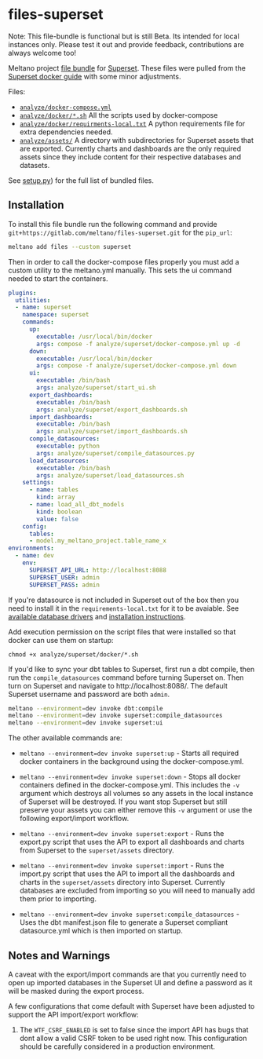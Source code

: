 # files-superset

Note: This file-bundle is functional but is still Beta. Its intended for local instances only. Please test it out and provide feedback, contributions are always welcome too!

Meltano project [file bundle](https://meltano.com/docs/command-line-interface.html#file-bundle) for [Superset](https://superset.apache.org/). These files were pulled from the [Superset docker guide](https://superset.apache.org/docs/installation/installing-superset-using-docker-compose) with some minor adjustments.

Files:
- [`analyze/docker-compose.yml`](./bundle/analyze/docker-compose.yml) 
- [`analyze/docker/*.sh`](./bundle/analyze/docker/) All the scripts used by docker-compose
- [`analyze/docker/requirments-local.txt`](./bundle/analyze/docker/requirments-local.txt) A python requirements file for extra dependencies needed.
- [`analyze/assets/`](./bundle/analyze/assets) A directory with subdirectories for Superset assets that are exported. Currently charts and dashboards are the only required assets since they include content for their respective databases and datasets.

See [setup.py](./setup.py)) for the full list of bundled files.

## Installation

To install this file bundle run the following command and provide `git+https://gitlab.com/meltano/files-superset.git` for the `pip_url`:


```bash
meltano add files --custom superset
```

Then in order to call the docker-compose files properly you must add a custom utility to the meltano.yml manually. This sets the ui command needed to start the containers.

```yml
plugins:
  utilities:
  - name: superset
    namespace: superset
    commands:
      up:
        executable: /usr/local/bin/docker
        args: compose -f analyze/superset/docker-compose.yml up -d
      down:
        executable: /usr/local/bin/docker
        args: compose -f analyze/superset/docker-compose.yml down
      ui:
        executable: /bin/bash
        args: analyze/superset/start_ui.sh
      export_dashboards:
        executable: /bin/bash
        args: analyze/superset/export_dashboards.sh
      import_dashboards:
        executable: /bin/bash
        args: analyze/superset/import_dashboards.sh
      compile_datasources:
        executable: python
        args: analyze/superset/compile_datasources.py
      load_datasources:
        executable: /bin/bash
        args: analyze/superset/load_datasources.sh
    settings:
      - name: tables
        kind: array
      - name: load_all_dbt_models
        kind: boolean
        value: false
    config:
      tables:
      - model.my_meltano_project.table_name_x
environments:
  - name: dev
    env:
      SUPERSET_API_URL: http://localhost:8088
      SUPERSET_USER: admin
      SUPERSET_PASS: admin
```

If you're datasource is not included in Superset out of the box then you need to install it in the `requirements-local.txt` for it to be avaiable. See [available database drivers](https://superset.apache.org/docs/databases/installing-database-drivers) and [installation instructions](https://superset.apache.org/docs/databases/dockeradddrivers).

Add execution permission on the script files that were installed so that docker can use them on startup: 

`chmod +x analyze/superset/docker/*.sh`

If you'd like to sync your dbt tables to Superset, first run a dbt compile, then run the `compile_datasources` command before turning Superset on. Then turn on Superset and navigate to http://localhost:8088/. The default Superset username and password are both `admin`.


```bash
meltano --environment=dev invoke dbt:compile
meltano --environment=dev invoke superset:compile_datasources
meltano --environment=dev invoke superset:ui
```

The other available commands are:

* `meltano --environment=dev invoke superset:up` - Starts all required docker containers in the background using the docker-compose.yml.

* `meltano --environment=dev invoke superset:down` - Stops all docker containers defined in the docker-compose.yml. This includes the `-v` argument which destroys all volumes so any assets in the local instance of Superset will be destroyed. If you want stop Superset but still preserve your assets you can either remove this `-v` argument or use the following export/import workflow.

* `meltano --environment=dev invoke superset:export` - Runs the export.py script that uses the API to export all dashboards and charts from Superset to the `superset/assets` directory.

* `meltano --environment=dev invoke superset:import` - Runs the import.py script that uses the API to import all the dashboards and charts in the `superset/assets` directory into Superset. Currently databases are excluded from importing so you will need to manually add them prior to importing.

* `meltano --environment=dev invoke superset:compile_datasources` - Uses the dbt manifest.json file to generate a Superset compliant datasource.yml which is then imported on startup.

## Notes and Warnings

A caveat with the export/import commands are that you currently need to open up imported databases in the Superset UI and define a password as it will be masked during the export process.

A few configurations that come default with Superset have been adjusted to support the API import/export workflow:

1. The `WTF_CSRF_ENABLED` is set to false since the import API has bugs that dont allow a valid CSRF token to be used right now. This configuration should be carefully considered in a production environment.

